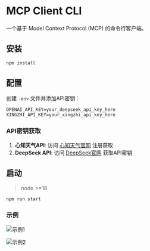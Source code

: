# MCP Client CLI

一个基于 Model Context Protocol (MCP) 的命令行客户端。

## 安装

```bash
npm install
```

## 配置

创建 `.env` 文件并添加API密钥：

```env
OPENAI_API_KEY=your_deepseek_api_key_here
XINGZHI_API_KEY=your_xingzhi_api_key_here
```

### API密钥获取

1. **心知天气API**: 访问 [心知天气官网](https://www.seniverse.com/) 注册获取
2. **DeepSeek API**: 访问 [DeepSeek官网](https://platform.deepseek.com/) 获取API密钥

## 启动

> node >=18
```bash
npm run start
```

### 示例

![示例1](https://cdn.nlark.com/yuque/0/2025/png/33647907/1751266502940-ec7c0d1a-ef64-4526-9529-43791f6613ec.png?x-oss-process=image%2Fformat%2Cwebp)

![示例2](https://cdn.nlark.com/yuque/0/2025/png/33647907/1751266502776-17cdbd05-f18a-4f3e-9e0c-cd848c1c7f07.png?x-oss-process=image%2Fformat%2Cwebp)